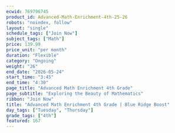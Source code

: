 ```yaml
---
ecwid: 769796745
product_id: Advanced-Math-Enrichment-4th-25-26
robots: "noindex, follow"
layout: "single"
schedule_tags: ["Join Now"]
subject_tags: ["Math"]
price: 139.99
price_unit: "per month"
duration: "Flexible"
category: "Ongoing"
weight: "26"
end_date: "2026-05-24"
start_time: "3:45"
end_time: "4:30"
page_title: "Advanced Math Enrichment 4th Grade"
page_subtitle: "Exploring the Beauty of Mathematics"
ribbon: "Join Now"
title: "Advanced Math Enrichment 4th Grade | Blue Ridge Boost"
day_tags: ["Tuesday", "Thursday"]
grade_tags: ["4th"]
featured: 167
---
```

